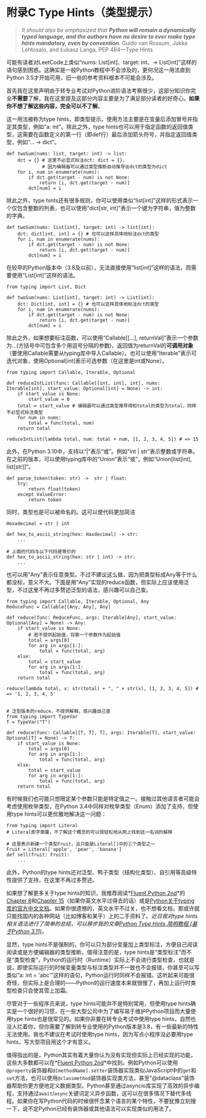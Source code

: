 # 附录C Type Hints（类型提示）

> *It should also be emphasized that* ***Python will remain a dynamically typed language, and the authors have no desire to ever make type hints mandatory, even by convention**.*
> Guido van Rossum, Jukka Lehtosalo, and Łukasz Langa, PEP 484—Type Hints

可能有读者对LeetCode上类似“nums: List[int]、target: int、-> List[int]”这样的语句感到困惑。这确实是一般Python教程中不会涉及的，更何况这一用法直到Python 3.5才开始可用，旧一些的参考资料根本不可能会涉及。

首先我在这里声明由于转专业考试对Python进阶语法考察很少，这部分知识你完全**不需要**了解，我在这里提及这部分内容主要是为了满足部分读者的好奇心。**如果你不想了解这些内容，完全可以不了解**。

这一用法被称为type hints，即类型提示。使用方法主要是在变量后添加冒号并指定其类型，例如“a: int”。除此之外，type hints也可以用于指定函数的返回值类型，这需要在函数定义的第一行（即def行）最后添加箭头符号，并指定返回值类型，例如“... -> dict”。

```python3
def twoSum(nums: list, target: int) -> list:
    dct = {} # 这里不必显式标注dct: dict = {}，
             # 因为编辑器可以通过类型推断自动推导出dct的类型为dict
    for i, num in enumerate(nums):
        if dct.get(target - num) is not None:
            return [i, dct.get(target - num)]
        dct[num] = i
```

除此之外，type hints还有很多规则，你可以使用类似“list[int]”这样的形式表示一个仅包含整数的列表，也可以使用“dict[str, int]”表示一个键为字符串，值为整数的字典。

```python3
def twoSum(nums: list[int], target: int) -> list[int]:
    dct: dict[int, int] = {} # 也可以这样具体地标注dct的类型
    for i, num in enumerate(nums):
        if dct.get(target - num) is not None:
            return [i, dct.get(target - num)]
        dct[num] = i
```

在较早的Python版本中（3.8及以前），无法直接使用“list[int]”这样的语法，而需要使用“List[int]”这样的语法。

```python3
from typing import List, Dict

def twoSum(nums: List[int], target: int) -> List[int]:
    dct: Dict[int, int] = {} # 也可以这样具体地标注dct的类型
    for i, num in enumerate(nums):
        if dct.get(target - num) is not None:
            return [i, dct.get(target - num)]
        dct[num] = i
```

除此之外，如果想要标注函数，可以使用“Callable[[...], returnVal]”表示一个参数为...(方括号中可包含多个用逗号分隔的参数)，返回值为returnVal的**可调用对象**（要使用Callable需要从typing库中导入Callable）。也可以使用“Iterable”表示可迭代对象，使用Optional[int]表示可选参数（在这里是int或None）。

```python3
from typing import Callable, Iterable, Optional

def reduceIntList(func: Callable[[int, int], int], nums: Iterable[int], start_value: Optional[int] = None) -> int:
    if start_value is None:
        start_value = 0
    total = start_value # 编辑器可以通过类型推导得知total的类型为total，同样不必显式标注类型
    for num in nums:
        total = func(total, num)
    return total

reduceIntList(lambda total, num: total + num, [1, 2, 3, 4, 5]) # => 15
```

此外，在Python 3.10中，支持以“|”表示“或”。例如“int | str”表示整数或字符串。在之前的版本，可以使用typing库中的“Union”表示“或”，例如“Union[list[int], list[str]]”。

```python3
def parse_token(token: str) ->  str | float:
    try:
        return float(token)
    except ValueError:
        return token
```

同时，类型也是可以被命名的。这可以使代码更加简洁

```python3
Hexadecimal = str | int

def hex_to_ascii_string(hex: Haxdecimal) -> str:
    ...

# 上面的代码与以下代码是等价的
def hex_to_ascii_string(hex: str | int) -> str:
    ...
```

也可以用“Any”表示任意类型。不过不建议这么做，因为把类型标成Any等于什么都没标，意义不大。下面是用“Any”实现的reduce函数，但实际上应该使用泛型，不过这里不再过多赘述泛型的语法，感兴趣可以自己查。

```python3
from typing import Callable, Iterable, Optional, Any
ReduceFunc = Callable[[Any, Any], Any]

def reduce(func: ReduceFunc, args: Iterable[Any], start_value: Optional[Any] = None) -> Any:
    if start_value is None:
        # 若不提供起始值，将第一个参数作为起始值
        total = args[0]
        for arg in args[1:]:
            total = func(total, arg)
    else:
        total = start_value
        for arg in args[1:]:
            total = func(total, arg)
    return total

reduce(lambda total, x: str(total) + ", " + str(x), [1, 2, 3, 4, 5]) # => '1, 2, 3, 4, 5'


# 泛型版本的reduce，不提供解释，感兴趣自己查
from typing import TypeVar
T = TypeVar("T")

def reduce(func: Callable[[T, T], T], args: Iterable[T], start_value: Optional[T] = None) -> T:
    if start_value is None:
        total = args[0]
        for arg in args[1:]:
            total = func(total, arg)
    else:
        total = start_value
        for arg in args[1:]:
            total = func(total, arg)
    return total
```

有时候我们也可能只想限定某个参数只能是特定值之一。接触过其他语言者可能会考虑使用枚举类型，在Python 3.4中同样对枚举类型（Enum）添加了支持，但使用type hints可以更优雅地解决这一问题：

```python3
from typing import Literal
# Literal即字面量，不了解这个概念的可以很轻松地从网上找到这一名词的解释

# 这里表示新建一个类型Fruit，且只能是Literal[]中的三个类型之一
Fruit = Literal['apple', 'pear', 'banana']
def sell(fruit: Fruit):
    ...
```

此外，Python的type hints还对泛型、鸭子类型（结构化类型）、自引用等高级特性提供了支持，在这里不再过多赘述。

如果想了解更多关于type hints的知识，我推荐阅读*[Fluent Python 2nd](https://learning.oreilly.com/library/view/fluent-python-2nd/9781492056348/)*的[Chapter 8](https://learning.oreilly.com/library/view/fluent-python-2nd/9781492056348/ch08.html)和[Chapter 15](https://learning.oreilly.com/library/view/fluent-python-2nd/9781492056348/ch15.html%23more_types_ch)（如果你英文水平过得去的话）或是[Python关于typing库的官方中文文档](https://docs.python.org/zh-cn/3/library/typing.html)。如果你很遗憾的，英文水平不过关，也不想看文档，那或许就只能找国内的各种网站（比如博客和某乎）上的二手资料了。*近日我对type hints相关语法进行了简单的总结，可以移步我的文章[Python Type Hints 简明教程 (基于Python 3.11)](https://zhuanlan.zhihu.com/p/464979921)。*

显然，type hints不是强制的，你可以只为部分变量加上类型标注，方便自己阅读阅读或是方便编辑器的类型推断。值得注意的是，type hints是“类型标注”而不是“类型检查”，Python的运行时（Runtime）实际上不会进行类型检查，也就是说，即使实际运行的时候变量类型与标注类型并不一致也不会报错，你甚至可以写类似“a: int = 'abc'”这样的语句，Python运行时同样不会报错。这听起来可能很奇怪，但实际上是合理的——Python的运行速度本来就很慢了，再加上运行时类型检查只会使其雪上加霜。

尽管对于一些程序员来说，type hints可能并不是特别常用，但使用type hints确实是一个很好的习惯，在一些大型公司中为了编写易于维护Python项目而大量使用type hints也是很常见的。如果你非要在转专业考试中使用type hints，自然也没人拦着你，但你需要了解到转专业使用的Python版本是3.8，有一些最新的特性无法使用。我也不建议在考试时使用type hints，因为写点小程序没必要用type hints，写大型项目用这个才有意义。

值得指出的是，Python其实有着大量你认为没有实现但实际上已经实现的功能，这些大多数都可以在*[Fluent Python 2nd](https://learning.oreilly.com/library/view/fluent-python-2nd/9781492056348/)*中找到。例如Python可以使用`@property`装饰器和`@[methodName].setter`装饰器实现类似JavaScript中的`get`和`set`方法，也可以使用`@classmethod`装饰器实现类方法，甚至"@dataclass"装饰器帮助你更方便地定义数据类型。Python甚至通过asyncio库实现了高效的异步编程，支持通过`await`/`async`关键词定义异步函数，这可以在很多情况下替代多线程。如果你在写Python代码的时候很怀念某个语言的某个特性，不要犹豫立刻搜一下，说不定Python已经有装饰器或其他语法可以实现类似的用法了。